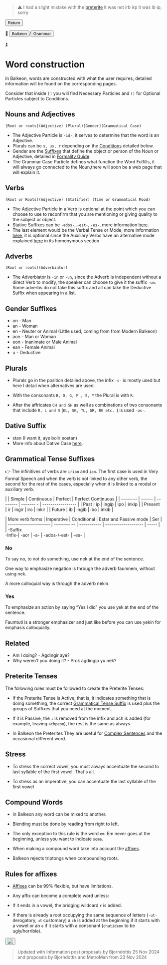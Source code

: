 > ⚠️ I had a slight mistake with the [preterite](#related) it was not irb irp it was ib ip, sorry

<button class="button-82-pushable" role="button" onclick="history.back()">
 <span class="button-82-shadow"></span>
 <span class="button-82-edge"></span>
 <span class="button-82-front text">
 Return
 </span> </button>

📂 <button class="button-16" role="button" onclick="location.href='../../index'">Balkeon</button>/<button class="button-16" role= "button" onclick="location.href='../index'">Grammar</button>

<a name="top"></a>
<a class="top-link hide" href="#top">⏫️</a>

# Word construction

In Balkeon, words are constructed with what the user requires, detailed information will be found on the corresponding pages.

Consider that inside `[]` you will find Necessary Particles and `()` for Optional Particles subject to Conditions.

## Nouns and Adjectives

`[Root or roots](Adjective) (Plural)[Gender](Grammatical Case)`

- The Adjective Particle is `-id-`, it serves to determine that the word is an Adjective.
- Plurals can be `s, us, r` depending on the [Conditions](#plurals) detailed below.
- Gender are the [Suffixes](#gender-suffixes) that define the object or person of the Noun or Adjective, detailed in [Formality Guide](../formalityguide).
- The Grammar Case Particle defines what function the Word Fulfills, it will always go connected to the Noun,there will soon be a web page that will explain it.

## Verbs

`[Root or Roots](Adjective) (Statifier) ​​(Time or Grammatical Mood)`

- The Adjective Particle in a Verb is optional at the point which you can choose to use to reconfirm that you are mentioning or giving quality to the subject or object.
- Stative Suffixes can be `-ados-`,.`-est-`, `-es-`, more information [here](#grammatical-tense-suffixes).
- The last element would be the Verbal Tense or Mode, more information [here](#grammatical-tense-suffixes), it is optional since the Auxiliary Verbs have an alternative mode explained [here](../sentences/#auxiliary-verbs) in its homonymous section.

## Adverbs

`[Root or roots](Adverbiator)`

- The Adverbiator is `-in` or `-un`, since the Adverb is independent without a direct Verb to modify, the speaker can choose to give it the suffix `-un`. Some adverbs do not take this suffix and all can take the Deductive Suffix when appearing in a list.

## Gender Suffixes
- on - Man
- an - Woman
- en - Neuter or Animal (Little used, coming from from Modern Balkeon)
- aon - Man or Woman
- eon - Inanimate or Male Animal
- ean - Female Animal
- u - Deductive

## Plurals

- Plurals go in the position detailed above, the infix `-s-` is mostly used but here I detail when alternatives are used.

- With the consonants `B, D, G, P , S, Y` the Plural is with `R`.
- After the affricates `CH and SH` as well as combinations of two consonants that include `R, L and S` (`KL, SK, TL, GR, RG etc. `) is used `-us-`.

## Dative Suffix
- stan (I want it, aye bolir eostan)
- More info about Dative Case [here](../cases).
## Grammatical Tense Suffixes

👉 The infinitives of verbs are `irian` and `ian`. The first case is used in Very Formal Speech and when the verb is not linked to any other verb, the second for the rest of the cases, especially when it is linked to a modal or auxiliary verb.

<div class="table-wrapper" markdown="block">

| | Simple | Continuous | Perfect | Perfect Continuous |
| -------- | ------ | -------- | ------- - | ----------------- |
| Past | ip | ingip | ipo | inkip |
| Present | ir | ingir | iro | inkir |
| Future | ib | ingib | ibo | inkib |

| More verb forms | Imperative | Conditional | Estar and Passive mode | Ser |
| --------------------- | -------- -- | ----------- | ------------------- | ----- |
| \-Suffix<br /> -Infix\-| \-aor | \-a- | \-ados-/\-est\- | \-es- |

</div>

### No

To say no, to not do something, use nek at the end of the sentence.

One way to emphasize negation is through the adverb faumnem, without using nek.

A more colloquial way is through the adverb nekin.

### Yes

To emphasize an action by saying “Yes I did” you use yek at the end of the sentence.

Faumtuti is a stronger emphasizer and just like before you can use yekin for emphasis colloquially.

## Related

- Am I doing? - Agdingir aye?
- Why weren't you doing it? - Prok agdingip yu nek?

## Preterite Tenses

The following rules must be followed to create the Preterite Tenses:

- If the Preterite Tense is Active, that is, it indicates something that is doing something, the correct [Grammatical Tense Suffix](#grammatical-tense-suffixes) is used plus the groups of Suffixes that you need at the moment.

- If it is Passive, the `i` is removed from the infix and ach is added (for example, leaving `achpeon`), the rest is the same as always.

- In Balkeon the Preterites They are useful for [Complex Sentences](../complexsentences) and the occasional different word.

## Stress

- To stress the correct vowel, you must always accentuate the second to last syllable of the first vowel. That's all.

- To stress as an imperative, you can accentuate the last syllable of the first vowel

## Compound Words

- In Balkeon any word can be mixed to another.

- Blending must be done by reading from right to left.

- The only exception to this rule is the word `em`. Em never goes at the beginning, unless you want to indicate `some`.

- When making a compound word take into account the [affixes](.././affixes).

- Balkeon rejects triptongs when compounding roots.

## Rules for affixes 

- [Affixes](.././affixes) can be 99% flexible, but have limitations.

- Any affix can become a complete word unless:

- If it ends in a vowel, the bridging wildcard `r` is added. 

- If there is already a root occupying the same sequence of letters (`-ut-` derogatory, `ut` customary) a `ch` is added at the beginning if it starts with a vowel or an `e` if it starts with a consonant (`chutideon` to be ugly/horrible).

<button class="button-17" role="button" onclick="langRedirect('en')"><img src="https://img.icons8.com/?size=35&id=95094&format=png&color=000000"/></button>

> Updated with Information post proposals by Bjorndottis 25 Nov 2024 and proposals by Bjorndottis and MetroMan from 23 Nov 2024

